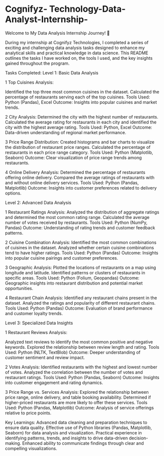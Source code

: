 # Cognifyz- Technology-Data-Analyst-Internship-

Welcome to My Data Analysis Internship Journey! 🚀

During my internship at Cognifyz Technologies, I completed a series of exciting and challenging data analysis tasks designed to enhance my analytical skills and practical knowledge in data science. This README outlines the tasks I have worked on, the tools I used, and the key insights gained throughout the program.


Tasks Completed:
Level 1: Basic Data Analysis

1 Top Cuisines Analysis:

Identified the top three most common cuisines in the dataset.
Calculated the percentage of restaurants serving each of the top cuisines.
Tools Used: Python (Pandas), Excel
Outcome: Insights into popular cuisines and market trends.

2 City Analysis:
Determined the city with the highest number of restaurants.
Calculated the average rating for restaurants in each city and identified the city with the highest average rating.
Tools Used: Python, Excel
Outcome: Data-driven understanding of regional market performance.

3 Price Range Distribution:
Created histograms and bar charts to visualize the distribution of restaurant price ranges.
Calculated the percentage of restaurants in each price range category.
Tools Used: Python (Matplotlib, Seaborn)
Outcome: Clear visualization of price range trends among restaurants.

4 Online Delivery Analysis:
Determined the percentage of restaurants offering online delivery.
Compared the average ratings of restaurants with and without online delivery services.
Tools Used: Python (Pandas, Matplotlib)
Outcome: Insights into customer preferences related to delivery options.


Level 2: Advanced Data Analysis

1 Restaurant Ratings Analysis:
Analyzed the distribution of aggregate ratings and determined the most common rating range.
Calculated the average number of votes received by restaurants.
Tools Used: Python (NumPy, Pandas)
Outcome: Understanding of rating trends and customer feedback patterns.


2 Cuisine Combination Analysis:
Identified the most common combinations of cuisines in the dataset.
Analyzed whether certain cuisine combinations tend to have higher ratings.
Tools Used: Python (Pandas)
Outcome: Insights into popular cuisine pairings and customer preferences.

3 Geographic Analysis:
Plotted the locations of restaurants on a map using longitude and latitude.
Identified patterns or clusters of restaurants in specific areas.
Tools Used: Python (Folium, Geopandas)
Outcome: Geographic insights into restaurant distribution and potential market opportunities.

4 Restaurant Chain Analysis:
Identified any restaurant chains present in the dataset.
Analyzed the ratings and popularity of different restaurant chains.
Tools Used: Python (Pandas)
Outcome: Evaluation of brand performance and customer loyalty trends.


Level 3: Specialized Data Insights

1 Restaurant Reviews Analysis:

Analyzed text reviews to identify the most common positive and negative keywords.
Explored the relationship between review length and rating.
Tools Used: Python (NLTK, TextBlob)
Outcome: Deeper understanding of customer sentiment and review impact.

2 Votes Analysis:
Identified restaurants with the highest and lowest number of votes.
Analyzed the correlation between the number of votes and restaurant ratings.
Tools Used: Python (Pandas, Seaborn)
Outcome: Insights into customer engagement and rating dynamics.

3 Price Range vs. Services Analysis:
Explored the relationship between price range, online delivery, and table booking availability.
Determined if higher-priced restaurants are more likely to offer these services.
Tools Used: Python (Pandas, Matplotlib)
Outcome: Analysis of service offerings relative to price points.




Key Learnings:
Advanced data cleaning and preparation techniques to ensure data quality.
Effective use of Python libraries (Pandas, Matplotlib, Seaborn) for data analysis and visualization.
Practical experience in identifying patterns, trends, and insights to drive data-driven decision-making.
Enhanced ability to communicate findings through clear and compelling visualizations.
